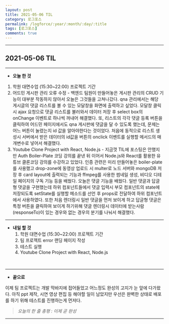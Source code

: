 ```yaml
---
layout: post
title: 2021-05-06 TIL
category: 로그포스
permalink: /logforce/:year/:month/:day/:title
tags: [로그포스]
comments: true
---
```


---

## 2021-05-06 TIL

---

- **오늘 한 것**
1. 학원 대면수업 (15:30~22:00) 프로젝트 기간
2. 어드민 게시판 관리 오류 수정 - 백엔드 팀원이 만들어놓은 게시판 관리의 CRUD 기능이 대부분 작동하지 않아서 오늘은 그것들을 고쳐나갔다. qna 관리에서는 해당 게시글의 댓글 리스트를 볼 수 있는 모달창을 화면에 출력하고 싶었다. 모달창 클릭시 ajax 요청으로 댓글 리스트를 불러와서 데이터 저장 후 select box의 onChange 이벤트로 하나씩 꺼내어 해결했다. 또, 리스트의 각각 댓글 등록 버튼을 클릭하여 어드민 페이지에서도 qna 게시판에 댓글을 달 수 있도록 했는데, 문제는 어느 버튼이 눌렸는지 id 값을 알아야한다는 것이었다. 처음에 동적으로 리스트 생성시 서버에서 받은 데이터의 id값을 버튼의 onclick 이벤트를 실행할 메서드의 매개변수로  넣어서 해결했다. 
3. Youtube Clone Project with React, Node.js - 지금껏 TIL에 포스팅은 안했지만 Auth Boiler-Plate 코딩 강의를 끝낸 뒤 이어서 Node.js와 React를 활용한 유튜브 클론코딩 강의를 수강하고 있었다. 인증 관련은 미리 만들어놓은 boiler-plate를 사용했고 drop-zone에 동영상 업로드 시 multer로 노드 서버와 mongoDB 저장 후 card layout에 출력되는 기능과 ffmpeg를 사용한 썸네일 생성, 비디오 디테일 페이지의 구독 기능 등을 배웠다. 오늘은 댓글 기능을 배웠다. 일반 댓글과 답글형 댓글을 구현했는데 하위 컴포넌트들에서 댓글 입력시 부모 컴포넌트의 state에 저장되도록 setState를 실행할 메소드를 선언 후 props로 전달하여 하위 컴포넌트에서 사용하였다. 또한 처음 렌더링시 일반 댓글을 먼저 보이게 하고 답글형 댓글은 특정 버튼을 클릭하여 보이게 하기위해 댓글 렌더링시 데이터에 받는사람 (responseTo)이 있는 경우와 없는 경우의 분기를 나눠서 해결했다.

---

- **내일 할 것**
  1. 학원 대면수업 (15:30~22:00) 프로젝트 기간
  2. 팀 프로젝트 error 랜딩 페이지 작성
  3. 테스트 실행
  4. Youtube Clone Project with React, Node.js

<br>

---

- **끝으로**

이제 팀 프로젝트는 개발 막바지에 접어들었고 어느정도 완성의 고지가 눈 앞에 다가왔다. 아직 ppt 제작, 시연 영상 편집 등 해야할 일이 남았지만 우선은 완벽한 상태로 배포를 하기 위해 테스트를 진행하는게 먼저다.

> _오늘의 한 줄 총평 : 이제 곧 완성_

---